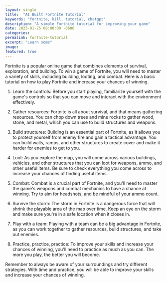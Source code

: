 ```yaml
---
layout: single
title:  "AI Built Fortnite Tutorial"
keywords: "fortnite, kill, tutorial, chatgpt"
description: "A simple Fortnite tutorial for improving your game"
date: 2023-01-25 08:00:00 -0600
categories: 
permalink: fortnite-tutorial
excerpt: "Learn some"
image: 
featured: true
---
```


Fortnite is a popular online game that combines elements of survival, exploration, and building. To win a game of Fortnite, you will need to master a variety of skills, including building, looting, and combat. Here is a basic tutorial on how to play Fortnite and increase your chances of winning.

1. Learn the controls: Before you start playing, familiarize yourself with the game's controls so that you can move and interact with the environment effectively.

2. Gather resources: Fortnite is all about survival, and that means gathering resources. You can chop down trees and mine rocks to gather wood, stone, and metal, which you can use to build structures and weapons.

3. Build structures: Building is an essential part of Fortnite, as it allows you to protect yourself from enemy fire and gain a tactical advantage. You can build walls, ramps, and other structures to create cover and make it harder for enemies to get to you.

4. Loot: As you explore the map, you will come across various buildings, vehicles, and other structures that you can loot for weapons, ammo, and other useful items. Be sure to check everything you come across to increase your chances of finding useful items.

5. Combat: Combat is a crucial part of Fortnite, and you'll need to master the game's weapons and combat mechanics to have a chance at winning. Try to aim for headshots, and be mindful of your ammo count.

6. Survive the storm: The storm in Fortnite is a dangerous force that will shrink the playable area of the map over time. Keep an eye on the storm and make sure you're in a safe location when it closes in.

7. Play with a team: Playing with a team can be a big advantage in Fortnite, as you can work together to gather resources, build structures, and take out enemies.

8. Practice, practice, practice: To improve your skills and increase your chances of winning, you'll need to practice as much as you can. The more you play, the better you will become.

Remember to always be aware of your surroundings and try different strategies. With time and practice, you will be able to improve your skills and increase your chances of winning.


